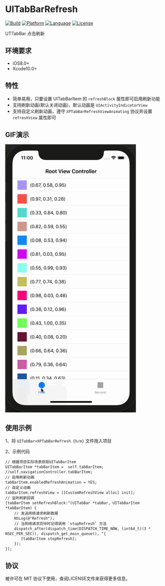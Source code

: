# UITabBarRefresh

[![Build](https://img.shields.io/badge/build-passing-green.svg?style=flat)]()
[![Platform](https://img.shields.io/badge/platform-iOS-brown.svg?style=flat)]()
[![Language](https://img.shields.io/badge/language-Objective%20C-blue.svg?style=flat)]()
[![License](https://img.shields.io/badge/license-MIT-orange.svg?style=flat)]()

UTTabBar 点击刷新

## 环境要求

- iOS8.0+
- Xcode10.0+

## 特性

- 简单易用，只要设置 UITabBarItem 的 `refreshBlock` 属性即可启用刷新功能
- 支持刷新动画(默认关闭动画)，默认动画是 `UIActivityIndicatorView`
- 支持自定义刷新动画，遵守 `XPTabBarRefreshViewAnimating` 协议并设置 `refreshView` 属性即可

## GIF演示

![gif](./preview.gif)

## 使用示例

1、将 `UITabBar+XPTabBarRefresh.{h/m}` 文件拖入项目

2、示例代码

```ObjC
// 根据项目实际场景获取UITabBarItem
UITabBarItem *tabBarItem =  self.tabBarItem; //self.navigationController.tabBarItem;
// 启用刷新动画
tabBarItem.enabledRefreshAnimation = YES;
// 自定义动画
tabBarItem.refreshView = [[CustomRefreshView alloc] init];
// 监听刷新回调
[tabBarItem setRefreshBlock:^(UITabBar *tabBar, UITabBarItem *tabBarItem) {
    // 发送网络请求刷新数据
    NSLog(@"Refresh");
    // 当网络请求完毕时记得调用 `stopRefresh` 方法
    dispatch_after(dispatch_time(DISPATCH_TIME_NOW, (int64_t)(3 * NSEC_PER_SEC)), dispatch_get_main_queue(), ^{
       [tabBarItem stopRefresh];
    });
}];
```

## 协议

被许可在 MIT 协议下使用，查阅LICENSE文件来获得更多信息。
